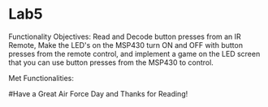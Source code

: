 Lab5
====

Functionality Objectives: Read and Decode button presses from an IR Remote, Make the LED's on the MSP430 turn ON and OFF with button presses from the remote control, and implement a game on the LED screen that you can use button presses from the MSP430 to control.

Met Functionalities:


#Have a Great Air Force Day and Thanks for Reading!


